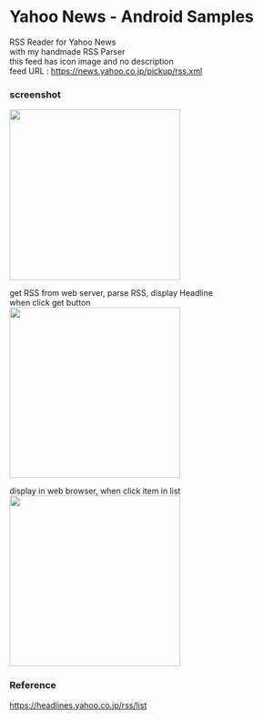 Yahoo News - Android Samples
===============

RSS Reader for Yahoo News <br/>
with my handmade RSS Parser <br/>
this feed has icon image and no description <br/>
 feed URL : https://news.yahoo.co.jp/pickup/rss.xml <br/>


### screenshot <br/>
<image src="https://raw.githubusercontent.com/ohwada/Android_Samples/master/YahooNews/screenshot/screenshot_yahoo_news_main.png" width="300" /><br/>

get RSS from web server, parse RSS, display Headline <br/>
when click get button <br/>
<image src="https://raw.githubusercontent.com/ohwada/Android_Samples/master/YahooNews/screenshot/screenshot_yahoo_news_list.png" width="300" /><br/>


display in web browser, when click item in list <br/>
<image src="https://raw.githubusercontent.com/ohwada/Android_Samples/master/YahooNews/screenshot/screenshot_yahoo_news_web.png" width="300" /><br/>

### Reference <br/>
https://headlines.yahoo.co.jp/rss/list
